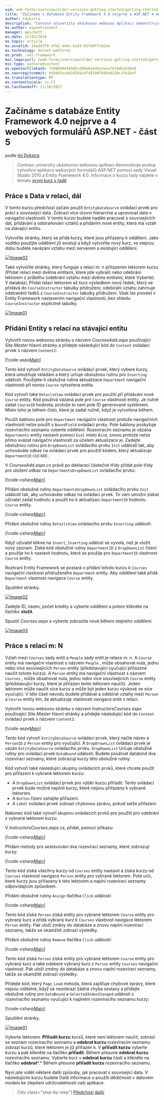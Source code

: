 ```yaml
---
uid: web-forms/overview/older-versions-getting-started/getting-started-with-ef/the-entity-framework-and-aspnet-getting-started-part-5
title: "Začínáme s databáze Entity Framework 4.0 nejprve a ASP.NET 4 webové formuláře – část 5 | Microsoft Docs"
author: tdykstra
description: "Contoso univerzity ukázkovou webovou aplikaci demonstruje postup vytvoření aplikace webových formulářů ASP.NET používající rozhraní Entity Framework. Vzorová aplikace je..."
ms.author: aspnetcontent
manager: wpickett
ms.date: 12/03/2010
ms.topic: article
ms.assetid: 24ad4379-3fb2-44dc-ba59-85fe0ffcb2ae
ms.technology: dotnet-webforms
ms.prod: .net-framework
msc.legacyurl: /web-forms/overview/older-versions-getting-started/getting-started-with-ef/the-entity-framework-and-aspnet-getting-started-part-5
msc.type: authoredcontent
ms.openlocfilehash: 7200899d54585cd09e0a648e3aaaf839db2649e0
ms.sourcegitcommit: 9a9483aceb34591c97451997036a9120c3fe2baf
ms.translationtype: MT
ms.contentlocale: cs-CZ
ms.lasthandoff: 11/10/2017
---
```

<a name="getting-started-with-entity-framework-40-database-first-and-aspnet-4-web-forms---part-5"></a>Začínáme s databáze Entity Framework 4.0 nejprve a 4 webových formulářů ASP.NET - část 5
====================
podle [tní Dykstra](https://github.com/tdykstra)

> Contoso univerzity ukázkovou webovou aplikaci demonstruje postup vytvoření aplikace webových formulářů ASP.NET pomocí sady Visual Studio 2010 a Entity Framework 4.0. Informace o kurzu řady najdete v tématu [první kurz v řadě](the-entity-framework-and-aspnet-getting-started-part-1.md)


## <a name="working-with-related-data-continued"></a>Práce s Data v relaci, dál

V tomto kurzu předchozí začalo použít `EntityDataSource` ovládací prvek pro práci s související data. Zobrazí více úrovní hierarchie a upravovat data v navigační vlastnosti. V tomto kurzu budete nadále pracovat s souvisejících dat, přidávání a odstraňování vztahů a přidáním nové entity, která má vztah na stávající entitu.

Vytvoříte stránky, který se přidá kurzy, které jsou přiřazeny k oddělení. Jako vodítko použijte oddělení již existují a když vytvoříte nový kurz, ve stejnou dobu budete navázání vztahu mezi serverem a existující oddělení.

[![Image02](the-entity-framework-and-aspnet-getting-started-part-5/_static/image2.png)](the-entity-framework-and-aspnet-getting-started-part-5/_static/image1.png)

Také vytvoříte stránky, který funguje s relací m: n přiřazením lektorem kurzu (Přidat relaci mezi dvěma entitami, které jste vybrali) nebo odebrání lektorem z průběhu (odebrání vztahu mezi dvěma entitami, které Vyberte). V databázi, Přidat relaci lektorem až kurz výsledkem nový řádek, který se přidává do `CourseInstructor` tabulky přidružení; odebírání vztahu zahrnuje odstranění řádků z `CourseInstructor` tabulky přidružení. Však lze provést v Entity Framework nastavením navigační vlastnosti, bez ohledu `CourseInstructor` explicitně tabulky.

[![Image01](the-entity-framework-and-aspnet-getting-started-part-5/_static/image4.png)](the-entity-framework-and-aspnet-getting-started-part-5/_static/image3.png)

## <a name="adding-an-entity-with-a-relationship-to-an-existing-entity"></a>Přidání Entity s relací na stávající entitu

Vytvořit novou webovou stránku s názvem *CoursesAdd.aspx* používající *Site.Master* hlavní stránky a přidejte následující kód do `Content` ovládací prvek s názvem `Content2`:

[!code-aspx[Main](the-entity-framework-and-aspnet-getting-started-part-5/samples/sample1.aspx)]

Tento kód vytvoří `EntityDataSource` ovládací prvek, který vybere kurzy, která umožňuje vkládání a který určuje obslužnou rutinu pro `Inserting` událostí. Použijete-li obslužná rutina aktualizace `Department` navigační vlastnosti při novou `Course` vytvořena entita.

Kód vytvoří také `DetailsView` ovládací prvek pro použití při přidávání nové `Course` entity. Kód používá vázaná pole pro `Course` vlastností entity. Je nutné zadat `CourseID` hodnota, protože to není pole ID generované systémem. Místo toho je během číslo, které je zadat ručně, když je vytvořena během.

Použít šablonu pole pro `Department` navigační vlastnost protože navigačních vlastností nelze použít s `BoundField` ovládací prvky. Pole šablony poskytuje rozevíracího seznamu vyberte oddělení. Rozevíracím seznamu je vázána `Departments` entity nastavit pomocí `Eval` místo `Bind`, znovu protože nelze přímo svázat navigační vlastnosti za účelem aktualizace je. Zadejte obslužnou rutinu pro `DropDownList` ovládacího prvku `Init` událostí tak, aby uchováváte odkaz na ovládací prvek pro použití kódem, který aktualizuje `DepartmentID` cizí klíč.

V *CoursesAdd.aspx.cs* právě po deklaraci částečné třídy přidat pole třídy pro uložení odkaz na `DepartmentsDropDownList` ovládacího prvku:

[!code-csharp[Main](the-entity-framework-and-aspnet-getting-started-part-5/samples/sample2.cs)]

Přidání obslužné rutiny `DepartmentsDropDownList` ovládacího prvku `Init` událostí tak, aby uchováváte odkaz na ovládací prvek. To vám umožní získat uživatel zadal hodnotu a použít ho k aktualizaci `DepartmentID` hodnotu `Course` entity.

[!code-csharp[Main](the-entity-framework-and-aspnet-getting-started-part-5/samples/sample3.cs)]

Přidání obslužné rutiny `DetailsView` ovládacího prvku `Inserting` událostí:

[!code-csharp[Main](the-entity-framework-and-aspnet-getting-started-part-5/samples/sample4.cs)]

Když uživatel klikne na `Insert`, `Inserting` událost se vyvolá, než je vložit nový záznam. Získá kód obslužné rutiny `DepartmentID` z `DropDownList` řízení a použije ho k nastavit hodnotu, která se použije pro `DepartmentID` vlastnost `Course` entity.

Rozhraní Entity Framework se postará o přidání tohoto kurzu k `Courses` navigační vlastnost přidruženého `Department` entity. Aby oddělení také přidá `Department` vlastnost navigace `Course` entity.

Spuštění stránky.

[![Image02](the-entity-framework-and-aspnet-getting-started-part-5/_static/image6.png)](the-entity-framework-and-aspnet-getting-started-part-5/_static/image5.png)

Zadejte ID, název, počet kredity a vyberte oddělení a potom klikněte na tlačítko **vložit**.

Spustit *Courses.aspx* a vyberte zobrazíte nové během stejného oddělení.

[![Image03](the-entity-framework-and-aspnet-getting-started-part-5/_static/image8.png)](the-entity-framework-and-aspnet-getting-started-part-5/_static/image7.png)

## <a name="working-with-many-to-many-relationships"></a>Práce s relací m: N

Vztah mezi `Courses` sady entit a `People` sady entit je relace m: n. A `Course` entity má navigační vlastnost s názvem `People` , může obsahovat nula, jednu nebo více souvisejících `Person` entity (představující vyučující přiřazené naučit tohoto kurzu). A `Person` entity má navigační vlastnost s názvem `Courses` , může obsahovat nula, jednu nebo více souvisejících `Course` entity (představující kurzy, které je přiřazen tento lektorem naučit). Jeden lektorem může naučit více kurzy a může být jeden kurzu výukové ve více vyučující. V této části návodu budete přidávat a odebírat vztahy mezi `Person` a `Course` entity tím, že aktualizuje vlastnosti navigace entit v relaci.

Vytvořit novou webovou stránku s názvem *InstructorsCourses.aspx* používající *Site.Master* hlavní stránky a přidejte následující kód do `Content` ovládací prvek s názvem `Content2`:

[!code-aspx[Main](the-entity-framework-and-aspnet-getting-started-part-5/samples/sample5.aspx)]

Tento kód vytvoří `EntityDataSource` ovládací prvek, který načte název a `PersonID` z `Person` entity pro vyučující. A `DropDrownList` ovládací prvek je vázán `EntityDataSource` ovládacího prvku. `DropDownList` Určuje obslužné rutiny pro ovládací prvek `DataBound` událostí. Budete používat databind dva rozevírací seznamy, které zobrazují kurzy této obslužné rutiny.

Kód vytvoří také následující skupiny ovládacích prvků, které chcete použít pro přiřazení k vybrané lektorem kurzu:

- A `DropDownList` ovládací prvek pro výběr kurzu přiřadit. Tento ovládací prvek bude možné naplnit kurzy, které nejsou přiřazeny k vybrané lektorem.
- A `Button` řízení zahájíte přiřazení.
- A `Label` ovládací prvek zobrazí chybovou zprávu, pokud selže přiřazení.

Nakonec kód také vytvoří skupinu ovládacích prvků pro použití pro odebrání z vybrané lektorem kurzu.

V *InstructorsCourses.aspx.cs*, přidat, pomocí příkazu:

[!code-csharp[Main](the-entity-framework-and-aspnet-getting-started-part-5/samples/sample6.cs)]

Přidání metody pro sestavování dva rozevírací seznamy, které zobrazují kurzy:

[!code-csharp[Main](the-entity-framework-and-aspnet-getting-started-part-5/samples/sample7.cs)]

Tento kód získá všechny kurzy od `Courses` entity nastavit a získá kurzy od `Courses` vlastnost navigace `Person` entity pro vybrané lektorem. Poté určí, které kurzy jsou přiřazeny k této lektorem a naplní rozevírací seznamy odpovídajícím způsobem.

Přidání obslužné rutiny `Assign` tlačítka `Click` událostí:

[!code-csharp[Main](the-entity-framework-and-aspnet-getting-started-part-5/samples/sample8.cs)]

Tento kód získá `Person` získá entity pro vybrané lektorem `Course` entity pro vybraný kurz a přidá vybraný kurz k `Courses` vlastnost navigace lektorem `Person` entity. Pak uloží změny do databáze a znovu naplní rozevírací seznamy, takže se okamžitě zobrazí výsledky.

Přidání obslužné rutiny `Remove` tlačítka `Click` událostí:

[!code-csharp[Main](the-entity-framework-and-aspnet-getting-started-part-5/samples/sample9.cs)]

Tento kód získá `Person` získá entity pro vybrané lektorem `Course` entity pro vybraný kurz a také odebere vybraný kurz z `Person` entity `Courses` navigační vlastnost. Pak uloží změny do databáze a znovu naplní rozevírací seznamy, takže se okamžitě zobrazí výsledky.

Přidejte kód, který `Page_Load` metoda, která zajišťuje chybové zprávy, které nejsou viditelné, když se nezobrazí žádná chyba sestavy a přidejte obslužné rutiny pro `DataBound` a `SelectedIndexChanged` události z rozevíracího seznamu vyučující k naplnění rozevíracího seznamu kurzy:

[!code-csharp[Main](the-entity-framework-and-aspnet-getting-started-part-5/samples/sample10.cs)]

Spuštění stránky.

[![Image01](the-entity-framework-and-aspnet-getting-started-part-5/_static/image10.png)](the-entity-framework-and-aspnet-getting-started-part-5/_static/image9.png)

Vyberte lektorem. **Přiřadit kurzu** kurzů, které není lektorem naučit, zobrazí se seznam rozevíracího seznamu a **odebrat kurzu** rozevíracím seznamu zobrazí kurzů, které lektorem je již přiřazen k. V **přiřadit kurzu** vyberte kurzu a pak klikněte na tlačítko **přiřadit**. Během přesune **odebrat kurzu** rozevíracího seznamu. Vyberte kurz v **odebrat kurzu** části a klikněte na tlačítko **odebrat***.* Během přesune **přiřadit kurzu** rozevíracího seznamu.

Nyní jste viděli některé další způsoby, jak pracovat s související data. V následujícím kurzu budete Další informace o použití dědičnosti v datovém modelu ke zlepšení udržovatelnosti vaší aplikace.

>[!div class="step-by-step"]
[Předchozí](the-entity-framework-and-aspnet-getting-started-part-4.md)
[další](the-entity-framework-and-aspnet-getting-started-part-6.md)
